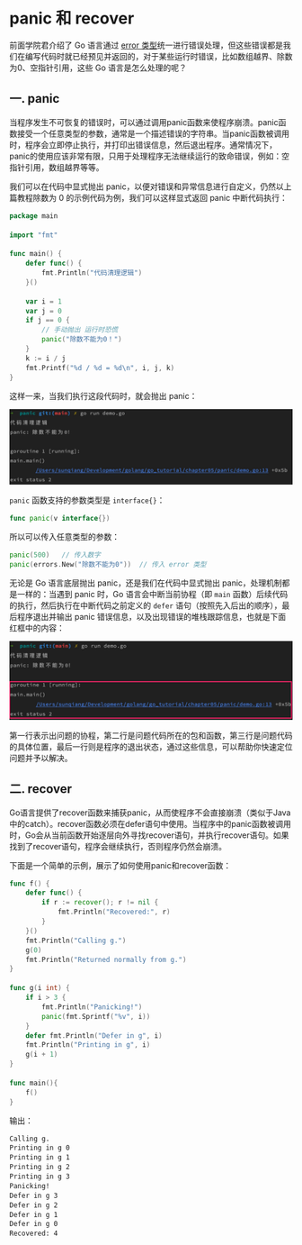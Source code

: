 # panic 和 recover

前面学院君介绍了 Go 语言通过 [error 类型](./_30error类型及其使用.md)统一进行错误处理，但这些错误都是我们在编写代码时就已经预见并返回的，对于某些运行时错误，比如数组越界、除数为0、空指针引用，这些 Go 语言是怎么处理的呢？

## 一. panic

当程序发生不可恢复的错误时，可以通过调用panic函数来使程序崩溃。panic函数接受一个任意类型的参数，通常是一个描述错误的字符串。当panic函数被调用时，程序会立即停止执行，并打印出错误信息，然后退出程序。通常情况下，panic的使用应该非常有限，只用于处理程序无法继续运行的致命错误，例如：空指针引用，数组越界等等。

我们可以在代码中显式抛出 panic，以便对错误和异常信息进行自定义，仍然以上篇教程除数为 0 的示例代码为例，我们可以这样显式返回 panic 中断代码执行：

```go
package main

import "fmt"

func main() {
    defer func() {
        fmt.Println("代码清理逻辑")
    }()

    var i = 1
    var j = 0
    if j == 0 {
        // 手动抛出 运行时恐慌
        panic("除数不能为0！")
    }
    k := i / j
    fmt.Printf("%d / %d = %d\n", i, j, k)
}
```

这样一来，当我们执行这段代码时，就会抛出 panic：

![](../images/16.jpg)

`panic` 函数支持的参数类型是 `interface{}`：

```go
func panic(v interface{})
```

所以可以传入任意类型的参数：

```go
panic(500)   // 传入数字
panic(errors.New("除数不能为0"))  // 传入 error 类型
```

无论是 Go 语言底层抛出 panic，还是我们在代码中显式抛出 panic，处理机制都是一样的：当遇到 panic 时，Go 语言会中断当前协程（即 `main` 函数）后续代码的执行，然后执行在中断代码之前定义的 `defer` 语句（按照先入后出的顺序），最后程序退出并输出 panic 错误信息，以及出现错误的堆栈跟踪信息，也就是下面红框中的内容：

![](../images/17.jpg)

第一行表示出问题的协程，第二行是问题代码所在的包和函数，第三行是问题代码的具体位置，最后一行则是程序的退出状态，通过这些信息，可以帮助你快速定位问题并予以解决。

## 二. recover

Go语言提供了recover函数来捕获panic，从而使程序不会直接崩溃（类似于Java中的catch）。recover函数必须在defer语句中使用。当程序中的panic函数被调用时，Go会从当前函数开始逐层向外寻找recover语句，并执行recover语句。如果找到了recover语句，程序会继续执行，否则程序仍然会崩溃。

下面是一个简单的示例，展示了如何使用panic和recover函数：

```go
func f() {
    defer func() {
        if r := recover(); r != nil {
            fmt.Println("Recovered:", r)
        }
    }()
    fmt.Println("Calling g.")
    g(0)
    fmt.Println("Returned normally from g.")
}

func g(i int) {
    if i > 3 {
        fmt.Println("Panicking!")
        panic(fmt.Sprintf("%v", i))
    }
    defer fmt.Println("Defer in g", i)
    fmt.Println("Printing in g", i)
    g(i + 1)
}

func main(){
    f()
}
```

输出：

```txt
Calling g.
Printing in g 0
Printing in g 1
Printing in g 2
Printing in g 3
Panicking!
Defer in g 3
Defer in g 2
Defer in g 1
Defer in g 0
Recovered: 4
```

